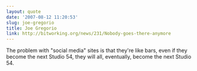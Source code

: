```yaml
---
layout: quote
date: '2007-08-12 11:20:53'
slug: joe-gregorio
title: Joe Gregorio
link: http://bitworking.org/news/231/Nobody-goes-there-anymore
---
```


The problem with "social media" sites is that they're like bars, even if they become the next Studio 54, they will all, eventually, become the next Studio 54.